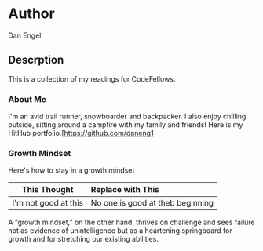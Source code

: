 # Author
Dan Engel

## Descrption
This is a collection of my readings for CodeFellows.

### About Me
I'm an avid trail runner, snowboarder and backpacker. I also enjoy chilling outside, sitting around a campfire with my family and friends!
Here is my HitHub portfolio.[https://github.com/daneng1

### Growth Mindset
Here's how to stay in a growth mindset

This Thought | Replace with This
|-------------------- | :------------------------------|
| I'm not good at this | No one is good at theb beginning |

A “growth mindset,” on the other hand, thrives on challenge and sees failure not as evidence of unintelligence but as a heartening springboard for growth and for stretching our existing abilities.




